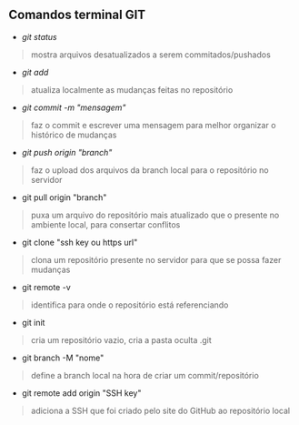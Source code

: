 ## Comandos terminal GIT

- _git status_

> mostra arquivos desatualizados a serem commitados/pushados

- _git add_ 

> atualiza localmente as mudanças feitas no repositório

- _git commit -m "mensagem"_

> faz o commit e escrever uma mensagem para melhor organizar o histórico de mudanças

- _git push origin "branch"_

> faz o upload dos arquivos da branch local para o repositório no servidor

- git pull origin "branch"

> puxa um arquivo do repositório mais atualizado que o presente no ambiente local, para consertar conflitos

- git clone "ssh key ou https url"

> clona um repositório presente no servidor para que se possa fazer mudanças

- git remote -v

> identifica para onde o repositório está referenciando

- git init

> cria um repositório vazio, cria a pasta oculta .git

- git branch -M "nome"

> define a branch local na hora de criar um commit/repositório

- git remote add origin "SSH key"

> adiciona a SSH que foi criado pelo site do GitHub ao repositório local